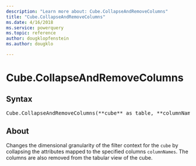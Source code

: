 ```yaml
---
description: "Learn more about: Cube.CollapseAndRemoveColumns"
title: "Cube.CollapseAndRemoveColumns"
ms.date: 4/16/2018
ms.service: powerquery
ms.topic: reference
author: dougklopfenstein
ms.author: dougklo

---
```

# Cube.CollapseAndRemoveColumns

## Syntax

<pre>
Cube.CollapseAndRemoveColumns(**cube** as table, **columnNames** as list) as table
</pre>

## About
Changes the dimensional granularity of the filter context for the `cube` by collapsing the attributes mapped to the specified columns `columnNames`. The columns are also removed from the tabular view of the cube.
